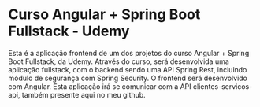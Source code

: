 # Curso Angular + Spring Boot Fullstack - Udemy

Esta é a aplicação frontend de um dos projetos do curso Angular + Spring Boot Fullstack, da Udemy. Através do curso, será desenvolvida uma aplicação fullstack, com o backend sendo uma API Spring Rest, incluindo módulo de segurança com Spring Security. O frontend será desenvolvido com Angular.
Esta aplicação irá se comunicar com a API clientes-servicos-api, também presente aqui no meu github.
